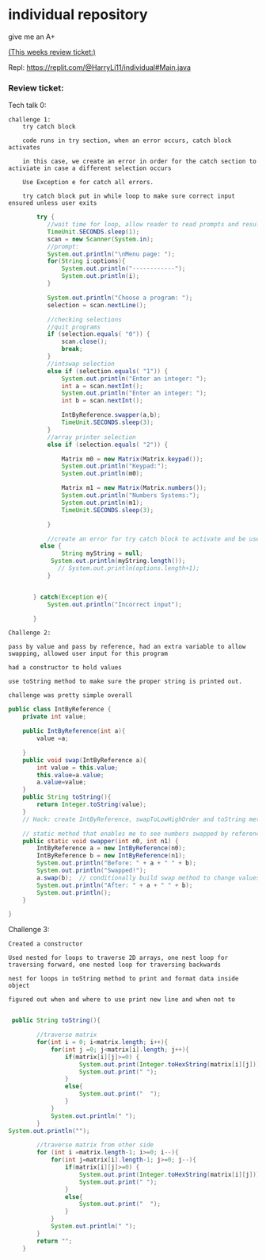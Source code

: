 # individual repository 
give me an A+

[(This weeks review ticket:)](https://github.com/wiz124/individual/issues/2)

Repl: https://replit.com/@HarryLi11/individual#Main.java

### Review ticket:
Tech talk 0:

    challenge 1:
        try catch block 
        
        code runs in try section, when an error occurs, catch block activates
        
        in this case, we create an error in order for the catch section to activiate in case a different selection occurs
        
        Use Exception e for catch all errors.
        
        try catch block put in while loop to make sure correct input ensured unless user exits
        
 ``` java
         try {
            //wait time for loop, allow reader to read prompts and results
            TimeUnit.SECONDS.sleep(1);
            scan = new Scanner(System.in);
            //prompt:
            System.out.println("\nMenu page: ");
            for(String i:options){
                System.out.println("------------");
                System.out.println(i);
            }

            System.out.println("Choose a program: ");
            selection = scan.nextLine();

            //checking selections
            //quit programs
            if (selection.equals( "0")) {
                scan.close();
                break;
            }
            //intswap selection
            else if (selection.equals( "1")) {
                System.out.println("Enter an integer: ");
                int a = scan.nextInt();
                System.out.println("Enter an integer: ");
                int b = scan.nextInt();

                IntByReference.swapper(a,b);
                TimeUnit.SECONDS.sleep(3);
            }
            //array printer selection
            else if (selection.equals( "2")) {

                Matrix m0 = new Matrix(Matrix.keypad());
                System.out.println("Keypad:");
                System.out.println(m0);

                Matrix m1 = new Matrix(Matrix.numbers());
                System.out.println("Numbers Systems:");
                System.out.println(m1);
                TimeUnit.SECONDS.sleep(3);

            }

            //create an error for try catch block to activate and be useful
          else {
                String myString = null;
             System.out.println(myString.length());
               // System.out.println(options.length+1);
            }


        } catch(Exception e){
            System.out.println("Incorrect input");

        }
```

    Challenge 2:
    
    pass by value and pass by reference, had an extra variable to allow swapping, allowed user input for this program
    
    had a constructor to hold values 
    
    use toString method to make sure the proper string is printed out. 
    
    challenge was pretty simple overall
    
``` java
public class IntByReference {
    private int value;

    public IntByReference(int a){
        value =a;

    }
    public void swap(IntByReference a){
        int value = this.value;
        this.value=a.value;
        a.value=value;
    }
    public String toString(){
        return Integer.toString(value);
    }
    // Hack: create IntByReference, swapToLowHighOrder and toString methods

    // static method that enables me to see numbers swapped by reference (before, after)
    public static void swapper(int n0, int n1) {
        IntByReference a = new IntByReference(n0);
        IntByReference b = new IntByReference(n1);
        System.out.println("Before: " + a + " " + b);
        System.out.println("Swapped!");
        a.swap(b);  // conditionally build swap method to change values of a, b
        System.out.println("After: " + a + " " + b);
        System.out.println();
    }

}
```

Challenge 3:

    Created a constructor
    
    Used nested for loops to traverse 2D arrays, one nest loop for traversing forward, one nested loop for traversing backwards
    
    nest for loops in toString method to print and format data inside object
    
    figured out when and where to use print new line and when not to
   
``` java

 public String toString(){

        //traverse matrix
        for(int i = 0; i<matrix.length; i++){
            for(int j =0; j<matrix[i].length; j++){
                if(matrix[i][j]>=0) {
                    System.out.print(Integer.toHexString(matrix[i][j]));
                    System.out.print(" ");
                }
                else{
                    System.out.print("  ");
                }
            }
            System.out.println(" ");
        }
System.out.println("");

        //traverse matrix from other side
        for (int i =matrix.length-1; i>=0; i--){
            for(int j=matrix[i].length-1; j>=0; j--){
                if(matrix[i][j]>=0) {
                    System.out.print(Integer.toHexString(matrix[i][j]));
                    System.out.print(" ");
                }
                else{
                    System.out.print("  ");
                }
            }
            System.out.println(" ");
        }
        return "";
    }
```
